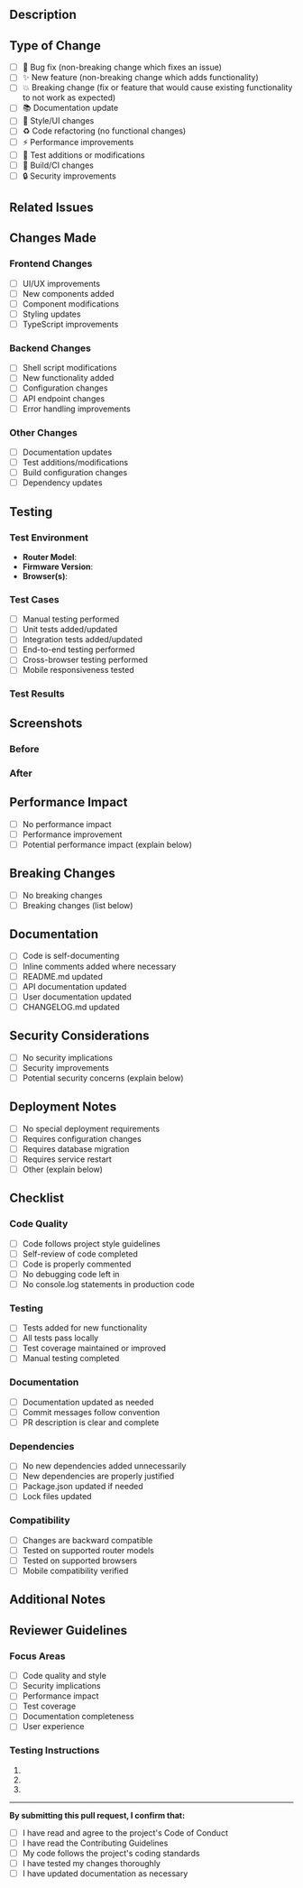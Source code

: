 ## Description

<!-- Provide a brief description of the changes in this PR -->

## Type of Change

<!-- Mark the relevant option with an "x" -->

- [ ] 🐛 Bug fix (non-breaking change which fixes an issue)
- [ ] ✨ New feature (non-breaking change which adds functionality)
- [ ] 💥 Breaking change (fix or feature that would cause existing functionality to not work as expected)
- [ ] 📚 Documentation update
- [ ] 🎨 Style/UI changes
- [ ] ♻️ Code refactoring (no functional changes)
- [ ] ⚡ Performance improvements
- [ ] 🧪 Test additions or modifications
- [ ] 🔧 Build/CI changes
- [ ] 🔒 Security improvements

## Related Issues

<!-- Link to related issues using keywords like "Fixes", "Closes", "Resolves" -->
<!-- Example: Fixes #123, Closes #456 -->

## Changes Made

<!-- Provide a detailed list of changes -->

### Frontend Changes
- [ ] UI/UX improvements
- [ ] New components added
- [ ] Component modifications
- [ ] Styling updates
- [ ] TypeScript improvements

### Backend Changes
- [ ] Shell script modifications
- [ ] New functionality added
- [ ] Configuration changes
- [ ] API endpoint changes
- [ ] Error handling improvements

### Other Changes
- [ ] Documentation updates
- [ ] Test additions/modifications
- [ ] Build configuration changes
- [ ] Dependency updates

## Testing

<!-- Describe the testing you've performed -->

### Test Environment
- **Router Model**: <!-- e.g., ASUS RT-AX88U -->
- **Firmware Version**: <!-- e.g., 388.4_0 -->
- **Browser(s)**: <!-- e.g., Chrome 120, Firefox 121 -->

### Test Cases
- [ ] Manual testing performed
- [ ] Unit tests added/updated
- [ ] Integration tests added/updated
- [ ] End-to-end testing performed
- [ ] Cross-browser testing performed
- [ ] Mobile responsiveness tested

### Test Results
<!-- Describe test results, include screenshots if applicable -->

## Screenshots

<!-- Add screenshots for UI changes -->
<!-- Use the format: ![Description](image-url) -->

### Before
<!-- Screenshot of the current state -->

### After
<!-- Screenshot of the new state -->

## Performance Impact

<!-- Describe any performance implications -->

- [ ] No performance impact
- [ ] Performance improvement
- [ ] Potential performance impact (explain below)

<!-- If there's a performance impact, explain: -->

## Breaking Changes

<!-- List any breaking changes and migration steps -->

- [ ] No breaking changes
- [ ] Breaking changes (list below)

<!-- If there are breaking changes, describe them and provide migration steps: -->

## Documentation

<!-- Check all that apply -->

- [ ] Code is self-documenting
- [ ] Inline comments added where necessary
- [ ] README.md updated
- [ ] API documentation updated
- [ ] User documentation updated
- [ ] CHANGELOG.md updated

## Security Considerations

<!-- Describe any security implications -->

- [ ] No security implications
- [ ] Security improvements
- [ ] Potential security concerns (explain below)

<!-- If there are security concerns, explain: -->

## Deployment Notes

<!-- Any special deployment considerations -->

- [ ] No special deployment requirements
- [ ] Requires configuration changes
- [ ] Requires database migration
- [ ] Requires service restart
- [ ] Other (explain below)

<!-- If special deployment steps are needed, list them: -->

## Checklist

<!-- Mark completed items with an "x" -->

### Code Quality
- [ ] Code follows project style guidelines
- [ ] Self-review of code completed
- [ ] Code is properly commented
- [ ] No debugging code left in
- [ ] No console.log statements in production code

### Testing
- [ ] Tests added for new functionality
- [ ] All tests pass locally
- [ ] Test coverage maintained or improved
- [ ] Manual testing completed

### Documentation
- [ ] Documentation updated as needed
- [ ] Commit messages follow convention
- [ ] PR description is clear and complete

### Dependencies
- [ ] No new dependencies added unnecessarily
- [ ] New dependencies are properly justified
- [ ] Package.json updated if needed
- [ ] Lock files updated

### Compatibility
- [ ] Changes are backward compatible
- [ ] Tested on supported router models
- [ ] Tested on supported browsers
- [ ] Mobile compatibility verified

## Additional Notes

<!-- Any additional information that reviewers should know -->

## Reviewer Guidelines

<!-- For reviewers -->

### Focus Areas
- [ ] Code quality and style
- [ ] Security implications
- [ ] Performance impact
- [ ] Test coverage
- [ ] Documentation completeness
- [ ] User experience

### Testing Instructions
<!-- Specific instructions for reviewers to test the changes -->

1. 
2. 
3. 

---

**By submitting this pull request, I confirm that:**
- [ ] I have read and agree to the project's Code of Conduct
- [ ] I have read the Contributing Guidelines
- [ ] My code follows the project's coding standards
- [ ] I have tested my changes thoroughly
- [ ] I have updated documentation as necessary